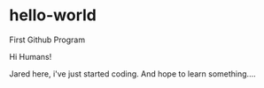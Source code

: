 # hello-world
First Github Program

Hi Humans!

Jared here, i've just started coding. And hope to learn something....
